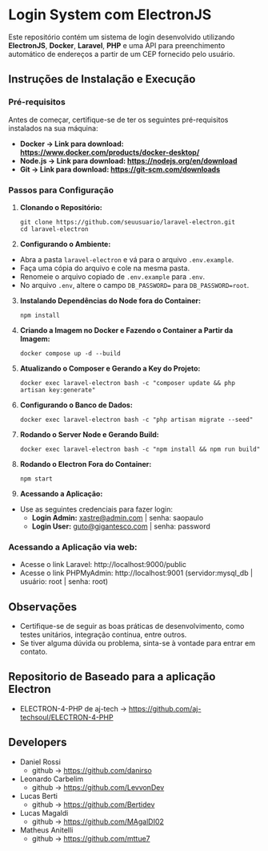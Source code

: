 # Login System com ElectronJS

Este repositório contém um sistema de login desenvolvido utilizando **ElectronJS**, **Docker**, **Laravel**, **PHP** e uma API para preenchimento automático de endereços a partir de um CEP fornecido pelo usuário.

## Instruções de Instalação e Execução

### Pré-requisitos

Antes de começar, certifique-se de ter os seguintes pré-requisitos instalados na sua máquina:

- **Docker -> Link para download: https://www.docker.com/products/docker-desktop/** 
- **Node.js -> Link para download: https://nodejs.org/en/download**
- **Git -> Link para download: https://git-scm.com/downloads**

### Passos para Configuração

1. **Clonando o Repositório:**
   ```
   git clone https://github.com/seuusuario/laravel-electron.git
   cd laravel-electron
   ```


2. **Configurando o Ambiente:**

- Abra a pasta `laravel-electron` e vá para o arquivo `.env.example`.
- Faça uma cópia do arquivo e cole na mesma pasta.
- Renomeie o arquivo copiado de `.env.example` para `.env`.
- No arquivo `.env`, altere o campo `DB_PASSWORD=` para `DB_PASSWORD=root`.

3. **Instalando Dependências do Node fora do Container:**
   ```
   npm install
   ```

4. **Criando a Imagem no Docker e Fazendo o Container a Partir da Imagem:**
   ```
   docker compose up -d --build
   ```

5. **Atualizando o Composer e Gerando a Key do Projeto:**
   ```
   docker exec laravel-electron bash -c "composer update && php artisan key:generate"
   ```

6. **Configurando o Banco de Dados:**
   ```
   docker exec laravel-electron bash -c "php artisan migrate --seed"
   ```

7. **Rodando o Server Node e Gerando Build:**
   ```
   docker exec laravel-electron bash -c "npm install && npm run build"
   ```

8. **Rodando o Electron Fora do Container:**
   ```
   npm start
   ```


9. **Acessando a Aplicação:**

- Use as seguintes credenciais para fazer login:
  - **Login Admin:** xastre@admin.com | senha: saopaulo
  - **Login User:** guto@gigantesco.com | senha: password

### Acessando a Aplicação via web:
- Acesse o link Laravel: http://localhost:9000/public
- Acesse o link PHPMyAdmin: http://localhost:9001 (servidor:mysql_db | usuário: root | senha: root)

## Observações

- Certifique-se de seguir as boas práticas de desenvolvimento, como testes unitários, integração contínua, entre outros.
- Se tiver alguma dúvida ou problema, sinta-se à vontade para entrar em contato.

## Repositorio de Baseado para a aplicação Electron
   - ELECTRON-4-PHP de aj-tech -> https://github.com/aj-techsoul/ELECTRON-4-PHP

## Developers
   - Daniel Rossi
     - github -> https://github.com/danirso
   - Leonardo Carbelim
     - github ->  https://github.com/LevvonDev
   - Lucas Berti
     - github -> https://github.com/Bertidev
   - Lucas Magaldi
     - github -> https://github.com/MAgalDI02
   - Matheus Anitelli
     - github -> https://github.com/mttue7

